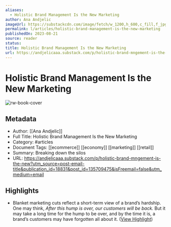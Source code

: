 ```yaml
---
aliases:
  - Holistic Brand Management Is the New Marketing
author: Ana Andjelic
imageUrl: https://substackcdn.com/image/fetch/w_1200,h_600,c_fill,f_jpg,q_auto:good,fl_progressive:steep,g_auto/https%3A%2F%2Fsubstack-post-media.s3.amazonaws.com%2Fpublic%2Fimages%2F041fa4a2-e20d-4768-b119-f6f14801ff35_3000x2000.jpeg
permalink: l/articles/holistic-brand-management-is-the-new-marketing
publishedOn: 2023-08-21
source: reader
status: 
title: Holistic Brand Management Is the New Marketing
url: https://andjelicaaa.substack.com/p/holistic-brand-mngement-is-the-new?utm_source=post-email-title&publication_id=18831&post_id=135709475&isFreemail=false&utm_medium=email
---
```

# Holistic Brand Management Is the New Marketing

![rw-book-cover](https://substackcdn.com/image/fetch/w_1200,h_600,c_fill,f_jpg,q_auto:good,fl_progressive:steep,g_auto/https%3A%2F%2Fsubstack-post-media.s3.amazonaws.com%2Fpublic%2Fimages%2F041fa4a2-e20d-4768-b119-f6f14801ff35_3000x2000.jpeg)

## Metadata

- Author: [[Ana Andjelic]]
- Full Title: Holistic Brand Management Is the New Marketing
- Category: #articles
- Document Tags: [[ecommerce]] [[economy]] [[marketing]] [[retail]]
- Summary: Breaking down the silos
- URL: https://andjelicaaa.substack.com/p/holistic-brand-mngement-is-the-new?utm_source=post-email-title&publication_id=18831&post_id=135709475&isFreemail=false&utm_medium=email

## Highlights

- Blanket marketing cuts reflect a short-term view of a brand’s hardship. One may think, _After this hump is over, our customers will be back._ But it may take a long time for the hump to be over, and by the time it is, a brand’s customers may have forgotten all about it. ([View Highlight](https://read.readwise.io/read/01h9n58mc6f7vk08q7zj5gvq8m))
